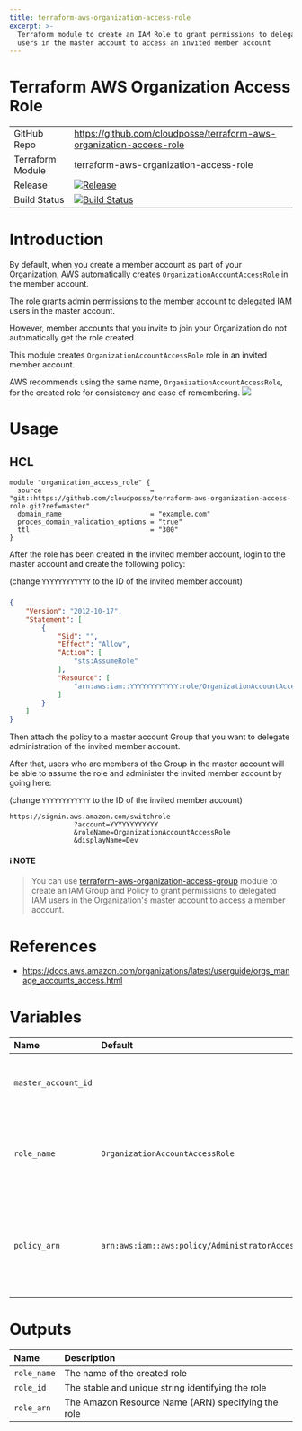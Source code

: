 ```yaml
---
title: terraform-aws-organization-access-role
excerpt: >-
  Terraform module to create an IAM Role to grant permissions to delegated IAM
  users in the master account to access an invited member account
---
```


# Terraform AWS Organization Access Role

|                  |                                                                                                                                                                                          |
|:-----------------|:-----------------------------------------------------------------------------------------------------------------------------------------------------------------------------------------|
| GitHub Repo      | <https://github.com/cloudposse/terraform-aws-organization-access-role>                                                                                                                   |
| Terraform Module | terraform-aws-organization-access-role                                                                                                                                                   |
| Release          | [![Release](https://img.shields.io/github/release/cloudposse/terraform-aws-organization-access-role.svg)](https://github.com/cloudposse/terraform-aws-organization-access-role/releases) |
| Build Status     | [![Build Status](https://travis-ci.org/cloudposse/terraform-aws-organization-access-role.svg?branch=master)](https://travis-ci.org/cloudposse/terraform-aws-organization-access-role)    |

# Introduction

By default, when you create a member account as part of your Organization, AWS automatically creates `OrganizationAccountAccessRole` in the member account.

The role grants admin permissions to the member account to delegated IAM users in the master account.

However, member accounts that you invite to join your Organization do not automatically get the role created.

This module creates `OrganizationAccountAccessRole` role in an invited member account.

AWS recommends using the same name, `OrganizationAccountAccessRole`, for the created role for consistency and ease of remembering. ![](/assets/e24ad8c-OrganizationAccountAccessRole.png)

# Usage

## HCL

```hcl
module "organization_access_role" {
  source                           = "git::https://github.com/cloudposse/terraform-aws-organization-access-role.git?ref=master"
  domain_name                      = "example.com"
  proces_domain_validation_options = "true"
  ttl                              = "300"
}
```

After the role has been created in the invited member account, login to the master account and create the following policy:

(change `YYYYYYYYYYYY` to the ID of the invited member account)

### #

```json
{
    "Version": "2012-10-17",
    "Statement": [
        {
            "Sid": "",
            "Effect": "Allow",
            "Action": [
                "sts:AssumeRole"
            ],
            "Resource": [
                "arn:aws:iam::YYYYYYYYYYYY:role/OrganizationAccountAccessRole"
            ]
        }
    ]
}
```

Then attach the policy to a master account Group that you want to delegate administration of the invited member account.

After that, users who are members of the Group in the master account will be able to assume the role and administer the invited member account by going here:

(change `YYYYYYYYYYYY` to the ID of the invited member account)

```
https://signin.aws.amazon.com/switchrole
                ?account=YYYYYYYYYYYY
                &roleName=OrganizationAccountAccessRole
                &displayName=Dev
```

#### :information_source: NOTE

> You can use [terraform-aws-organization-access-group](https://github.com/cloudposse/terraform-aws-organization-access-group) module to create an IAM Group and Policy to grant permissions to delegated IAM users in the Organization's master account to access a member account.

# References

- <https://docs.aws.amazon.com/organizations/latest/userguide/orgs_manage_accounts_access.html>

# Variables

| Name                | Default                                       | Description                                                                                                                                                              | Required |
|:--------------------|:----------------------------------------------|:-------------------------------------------------------------------------------------------------------------------------------------------------------------------------|:---------|
| `master_account_id` |                                               | The ID of the master account to grant permissions to access the current account                                                                                          | Yes      |
| `role_name`         | `OrganizationAccountAccessRole`               | The name of the role to grant permissions to delegated IAM users in the master account to the current account                                                            | No       |
| `policy_arn`        | `arn:aws:iam::aws:policy/AdministratorAccess` | Policy ARN to attach to the role. By default, it attaches `AdministratorAccess` managed policy to grant full access to AWS services and resources in the current account | No       |

# Outputs

| Name        | Description                                        |
|:------------|:---------------------------------------------------|
| `role_name` | The name of the created role                       |
| `role_id`   | The stable and unique string identifying the role  |
| `role_arn`  | The Amazon Resource Name (ARN) specifying the role |
